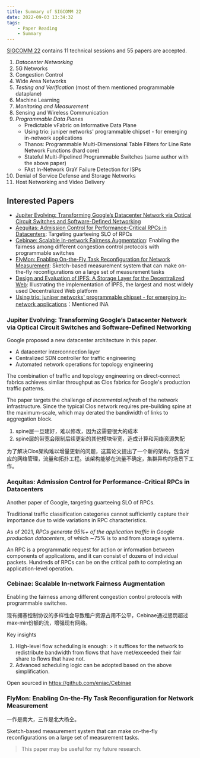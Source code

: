 ```yaml
---
title: Summary of SIGCOMM 22
date: 2022-09-03 13:34:32
tags:
    - Paper Reading
    - Summary
---
```


[SIGCOMM 22](https://conferences.sigcomm.org/sigcomm/2022/) contains 11 technical sessions and 55 papers are accepted.

1. _Datacenter Networking_
2. 5G Networks
3. Congestion Control
4. Wide Area Networks
5. _Testing and Verification_ (most of them mentioned programmable dataplane)
6. Machine Learning
7. _Monitoring and Measurement_
8. Sensing and Wireless Communication
9. _Programmable Data Planes_
    - Predictable vFabric on Informative Data Plane
    - Using trio: juniper networks' programmable chipset - for emerging in-network applications
    - Thanos: Programmable Multi-Dimensional Table Filters for Line Rate Network Functions (hard core)
    - Stateful Multi-Pipelined Programmable Switches (same author with the above paper)
    - FAst In-Network GraY Failure Detection for ISPs
10. Denial of Service Defense and Storage Networks
11. Host Networking and Video Delivery

## Interested Papers

- [Jupiter Evolving: Transforming Google’s Datacenter Network via Optical Circuit Switches and Software-Defined Networking](https://research.google/pubs/pub51587/)
- [Aequitas: Admission Control for Performance-Critical RPCs in Datacenters](https://yiwenzhang92.github.io/assets/docs/aequitas-sigcomm22.pdf): Targeting guarteeing SLO of RPCs
- [Cebinae: Scalable In-network Fairness Augmentation](https://liangchengyu.com/doc/cebinae-sigcomm2022.pdf): Enabling the fairness among different congestion control protocols with programmable switches
- [FlyMon: Enabling On-the-Fly Task Reconfiguration for Network Measurement](https://yangtonghome.github.io/uploads/sigcomm22-flyMon-final220.pdf): Sketch-based measurement system that can make on-the-fly reconfigurations on a large set of measurement tasks
- [Design and Evaluation of IPFS: A Storage Layer for the Decentralized Web](https://research.protocol.ai/publications/design-and-evaluation-of-ipfs-a-storage-layer-for-the-decentralized-web/trautwein2022.pdf): Illustrating the implementation of IPFS, the largest and most widely used Decentralized Web platform
- [Using trio: juniper networks' programmable chipset - for emerging in-network applications](https://dl.acm.org/doi/pdf/10.1145/3544216.3544262)：Mentioned INA

### Jupiter Evolving: Transforming Google’s Datacenter Network via Optical Circuit Switches and Software-Defined Networking

Google proposed a new datacenter architecture in this paper.

- A datacenter  interconnection layer
- Centralized SDN controller for traffic engineering
- Automated network operations for topology engineering

The combination of traffic and topology engineering  on direct-connect fabrics achieves simliar throughput as Clos fabrics for Google's production traffic patterns.

The paper targets the challenge of _incremental refresh_ of the network infrastructure. Since the typical Clos network requires pre-building spine at the maximum-scale, which may derated the bandiwidth of links to aggregation block.

1. spine层一旦建好，难以修改，因为这需要很大的成本
2. spine层的带宽会限制后续更新的其他模块带宽，造成计算和网络资源失配

为了解决Clos架构难以增量更新的问题，这篇论文提出了一个新的架构，包含对应的网络管理，流量和拓扑工程。该架构能够在流量不确定，集群异构的场景下工作。

### Aequitas: Admission Control for Performance-Critical RPCs in Datacenters

Another paper of Google, targeting guarteeing SLO of RPCs.

Traditional traffic classification categories cannot sufficiently capture their importance due to wide variations in RPC characteristics.

As of 2021, _RPCs generate 95%+ of the application traffic in Google production datacenters_, of which ∼75% is to and from storage systems.

An RPC is a programmatic request for action or information between components of applications, and it can consist of dozens of individual packets. Hundreds of RPCs can be on the critical path to completing an application-level operation.

### Cebinae: Scalable In-network Fairness Augmentation

Enabling the fairness among different congestion control protocols with programmable switches. 

现有拥塞控制协议的多样性会导致租户资源占用不公平，Cebinae通过惩罚超过max-min份额的流，增强现有网络。

Key insights

1. High-level flow scheduling is enough: > it suffices for the network to redistribute bandwidth from flows that have met/exceeded their fair share to flows that have not.
2. Advanced scheduling logic can be adopted based on the above simplification.

Open sourced in https://github.com/eniac/Cebinae

### FlyMon: Enabling On-the-Fly Task Reconfiguration for Network Measurement

一作是南大，三作是北大杨仝。

Sketch-based measurement system that can make on-the-fly reconfigurations on a large set of measurement tasks.

> This paper may be useful for my future research.
